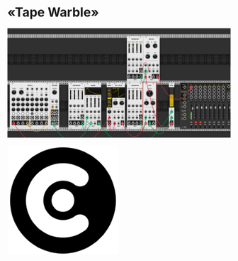 # «Tape Warble»

![Le contenu du patch «tape_warble.vcv»](./tape_warble.vcv.png)

[![Cliquez pour télécharger «tape_warble.vcv»](../fichier_vcv_rack.png)](./tape_warble.vcv)


